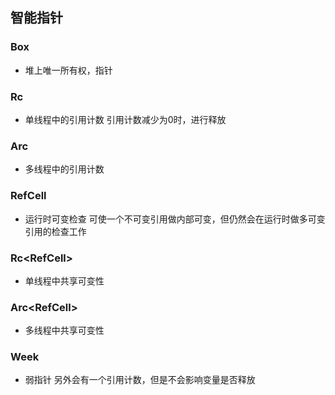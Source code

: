## 智能指针
### Box<T>
- 堆上唯一所有权，指针
### Rc<T>
- 单线程中的引用计数
引用计数减少为0时，进行释放
### Arc<T>
- 多线程中的引用计数
### RefCell<T>
- 运行时可变检查
可使一个不可变引用做内部可变，但仍然会在运行时做多可变引用的检查工作
### Rc<RefCell<T>>
- 单线程中共享可变性
### Arc<RefCell<T>>
- 多线程中共享可变性
### Week<T>
- 弱指针
另外会有一个引用计数，但是不会影响变量是否释放